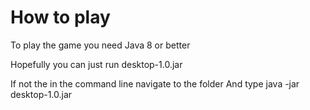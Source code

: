 # How to play
To play the game you need Java 8 or better

Hopefully you can just run desktop-1.0.jar

If not the in the command line navigate to the folder
And type java -jar desktop-1.0.jar 

